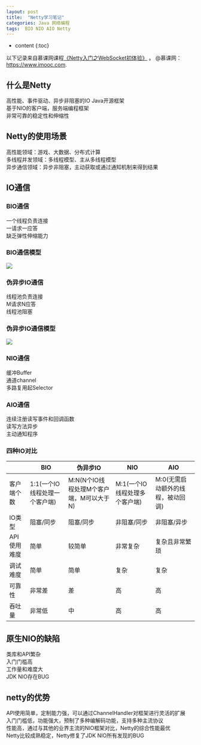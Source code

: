 ```yaml
---
layout: post
title:  "Netty学习笔记"
categories: Java 网络编程
tags:  BIO NIO AIO Netty
---
```


* content
{:toc}

以下记录来自慕课网课程[《Netty入门之WebSocket初体验》](https://www.imooc.com/learn/941) 。 @慕课网：https://www.imooc.com.

## 什么是Netty

高性能、事件驱动、异步非阻塞的IO Java开源框架  
基于NIO的客户端，服务端编程框架  
非常可靠的稳定性和伸缩性

## Netty的使用场景

高性能领域：游戏、大数据、分布式计算  
多线程并发领域：多线程模型、主从多线程模型  
异步通信领域：异步非阻塞，主动获取或通过通知机制来得到结果



## IO通信

### BIO通信

一个线程负责连接  
一请求一应答  
缺乏弹性伸缩能力  

### BIO通信模型

![](https://img.mukewang.com/5ad4b4e500018c0411790464.png)

### 伪异步IO通信

线程池负责连接  
M请求N应答  
线程池阻塞  

### 伪异步IO通信模型

![](https://img.mukewang.com/5ad4b5020001ad4812190454.png)

### NIO通信

缓冲Buffer  
通道channel  
多路复用起Selector  

### AIO通信

连续注册读写事件和回调函数  
读写方法异步  
主动通知程序  

### 四种IO对比

| | BIO | 伪异步IO | NIO | AIO |
|--|--|--|--|--|
| 客户端个数 | 1:1(一个IO线程处理一个客户端) | M:N(N个IO线程处理M个客户端，M可以大于N) | M:1(一个IO线程处理多个客户端) | M:0(无需启动额外的线程，被动回调)
| IO类型 | 阻塞/同步 | 阻塞/同步 | 非阻塞/同步 | 非阻塞/异步 |
| API使用难度 | 简单 | 较简单 | 非常复杂 | 复杂且非常繁琐 |
| 调试难度 | 简单 | 简单 | 复杂 | 复杂 |
| 可靠性 | 非常差 | 差 | 高 | 高 |
| 吞吐量 | 非常低 | 中 | 高 | 高|

## 原生NIO的缺陷

类库和API繁杂  
入门门槛高  
工作量和难度大  
JDK NIO存在BUG

## netty的优势

API使用简单，定制能力强，可以通过ChannelHandler对框架进行灵活的扩展  
入门门槛低，功能强大，预制了多种编解码功能，支持多种主流协议  
性能高，通过与其他的业界主流的NIO框架对比，Netty的综合性能最优  
Netty比较成熟稳定，Netty修复了JDK NIO所有发现的BUG
